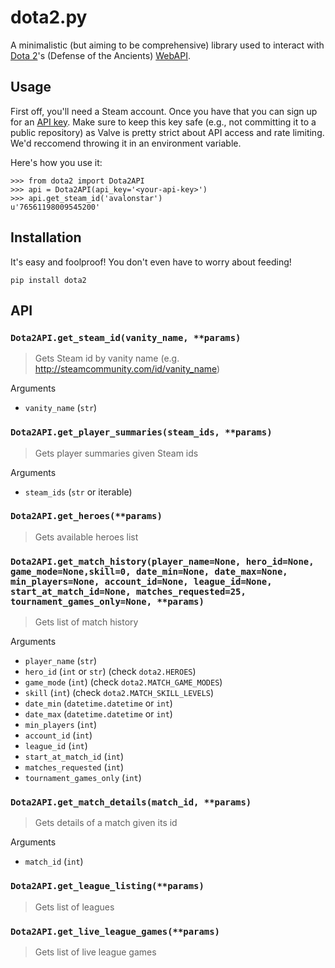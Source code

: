 dota2.py
========

A minimalistic (but aiming to be comprehensive) library used to interact with
[Dota 2](http://blog.dota2.com/)'s (Defense of the Ancients)
[WebAPI](http://dev.dota2.com/forumdisplay.php?f=411).

Usage
-----

First off, you'll need a Steam account. Once you have that you can sign up for
an [API key](http://steamcommunity.com/dev/apikey). Make sure to keep this key
safe (e.g., not committing it to a public repository) as Valve is pretty strict
about API access and rate limiting. We'd reccomend throwing it in an environment
variable.

Here's how you use it:

    >>> from dota2 import Dota2API
    >>> api = Dota2API(api_key='<your-api-key>')
    >>> api.get_steam_id('avalonstar')
    u'76561198009545200'

Installation
------------

It's easy and foolproof! You don't even have to worry about feeding!

    pip install dota2

API
---

### `Dota2API.get_steam_id(vanity_name, **params)`

> Gets Steam id by vanity name (e.g. http://steamcommunity.com/id/vanity_name)

Arguments
* `vanity_name` (`str`)

### `Dota2API.get_player_summaries(steam_ids, **params)`

> Gets player summaries given Steam ids

Arguments
* `steam_ids` (`str` or iterable)

### `Dota2API.get_heroes(**params)`

> Gets available heroes list

### `Dota2API.get_match_history(player_name=None, hero_id=None, game_mode=None,skill=0, date_min=None, date_max=None, min_players=None, account_id=None, league_id=None, start_at_match_id=None, matches_requested=25, tournament_games_only=None, **params)`

> Gets list of match history

Arguments
* `player_name` (`str`)
* `hero_id` (`int` or `str`) (check `dota2.HEROES`)
* `game_mode` (`int`) (check `dota2.MATCH_GAME_MODES`)
* `skill` (`int`) (check `dota2.MATCH_SKILL_LEVELS`)
* `date_min` (`datetime.datetime` or `int`)
* `date_max` (`datetime.datetime` or `int`)
* `min_players` (`int`)
* `account_id` (`int`)
* `league_id` (`int`)
* `start_at_match_id` (`int`)
* `matches_requested` (`int`)
* `tournament_games_only` (`int`)

### `Dota2API.get_match_details(match_id, **params)`

> Gets details of a match given its id

Arguments
* `match_id` (`int`)

### `Dota2API.get_league_listing(**params)`

> Gets list of leagues

### `Dota2API.get_live_league_games(**params)`

> Gets list of live league games

